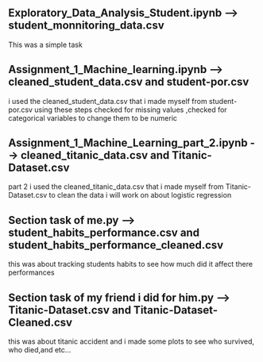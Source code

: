## Exploratory_Data_Analysis_Student.ipynb --> student_monnitoring_data.csv
This was a simple task
## Assignment_1_Machine_learning.ipynb --> cleaned_student_data.csv and student-por.csv
i used the cleaned_student_data.csv that i made myself from student-por.csv using these steps checked for missing values ,checked for categorical variables to change them to be numeric
## Assignment_1_Machine_Learning_part_2.ipynb --> cleaned_titanic_data.csv and Titanic-Dataset.csv
part 2 i used the cleaned_titanic_data.csv that i made myself from Titanic-Dataset.csv to clean the data i will work on about logistic regression
## Section task of me.py --> student_habits_performance.csv and student_habits_performance_cleaned.csv
this was about tracking students habits to see how much did it affect there performances
## Section task of my friend i did for him.py --> Titanic-Dataset.csv and Titanic-Dataset-Cleaned.csv
this was about titanic accident and i made some plots to see who survived, who died,and etc...
